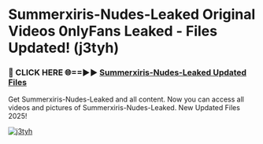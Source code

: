 # Summerxiris-Nudes-Leaked Original Videos 0nlyFans Leaked - Files Updated! (j3tyh)

<h3>🔴 CLICK HERE 🌐==►► <a href="https://tinyurl.com/4mcuefdz" rel="nofollow">Summerxiris-Nudes-Leaked Updated Files</a></h3>

Get Summerxiris-Nudes-Leaked and all content. Now you can access all videos and pictures of Summerxiris-Nudes-Leaked. New Updated Files 2025!

[![j3tyh](https://i.imgur.com/StAQSOY.gif)](https://tinyurl.com/4mcuefdz)

